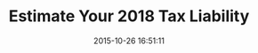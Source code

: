 ---
layout: post
title:  "Estimate Your 2018 Tax Liability"
date:   2015-10-26 16:51:11
categories: blog
description: ""
link: "https://www.marketwatch.com/story/the-new-trump-tax-calculator-what-do-you-owe-2017-10-26
"
---